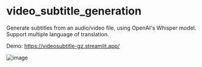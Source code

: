 # video_subtitle_generation
Generate subtitles from an audio/video file, using OpenAI's Whisper model. Support multiple language of translation.

Demo: https://videosubtitle-gz.streamlit.app/

![image](https://github.com/user-attachments/assets/4e8d695f-347d-4f36-a6ac-27e1f9987187)
